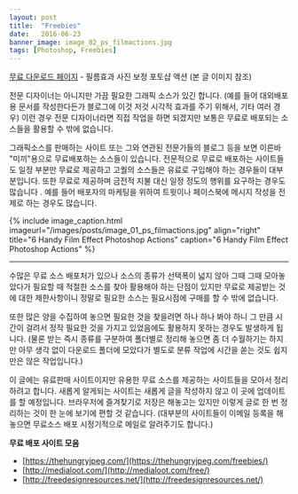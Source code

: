 ```yaml
---
layout: post
title:  "Freebies"
date:   2016-06-23
banner_image: image_02_ps_filmactions.jpg
tags: [Photoshop, Freebies]
---
```

 [무료 다운로드 페이지](http://designinstruct.com/free-resources/freebie-6-handy-film-effect-photoshop-actions/) - 필름효과 사진 보정 포토샵 액션 (본 글 이미지 참조)
 
전문 디자이너는 아니지만 가끔 필요한 그래픽 소스가 있긴 합니다. (예를 들어 대외배포용 문서를 작성한다든가 블로그에 이것 저것 시각적 효과를 주기 위해서, 기타 여러 경우) 이런 경우 전문 디자이너라면 직접 작업을 하면 되겠지만 보통은 무료로 배포되는 소스들을 활용할 수 밖에 없습니다.

그래픽소스를 판매하는 사이트 또는 그와 연관된 전문가들의 블로그 등을 보면 이른바 "미끼"용으로 무료배포하는 소스들이 있습니다.
전문적으로 무료로 배포하는 사이트들도 일정 부분만 무료로 제공하고 고퀄의 소스들은 유료로 구입해야 하는 경우들이 대부분입니다. 또한 무료로 제공하며 금전적 지불 대신  일정 정도의 행위를 요구하는 경우도 많습니다 . 예를 들어 배포자의 마케팅을 위하여 트윗이나 페이스북에 메시지 작성을 전제로 하는 경우도 많습니다.

<!--more-->

{% include image_caption.html imageurl="/images/posts/image_01_ps_filmactions.jpg" align="right" title="6 Handy Film Effect Photoshop Actions" caption="6 Handy Film Effect Photoshop Actions" %}

<hr />

수많은 무료 소스 배포처가 있으나 소스의 종류가 선택폭이 넓지 않아 그때 그때 모아놓았다가 필요할 때 적절한 소스를 찾아 활용해야 하는 단점이 있지만 무료로 제공받는 것에 대한 제한사항이니 정말로 필요한 소스는 필요시점에 구매를 할 수 밖에 없습니다.

또한 많은 양을 수집하여 놓으면 필요한 것을 찾을려면 하나 하나 봐야 하니 그 만큼 시간이 걸려서 정작 필요한 것을 가지고 있었음에도 활용하지 못하는 경우도 발생하게 됩니다. (물론 받는 즉시 종류를 구분하여 폴더별로 정리해 놓으면 좀 더 수월하기는 하지만 아무 생각 없이 다운로드 폴더에 모았다가 별도로 분류 작업에 시간을 쏟는 것도 쉽지만은 않은 작업입니다.)

이 글에는 유료판매 사이트이지만 유용한 무료 소스를 제공하는 사이트들을 모아서 정리하려고 합니다. 새롭게 알게되는 사이트는 새롭게 글을 작성하지 않고 이 곳에 업데이트를 할 예정입니다. 브라우저에 즐겨찾기로 저장은 해놓고는 있지만 이렇게 글로 한 번 정리하는 것이 한 눈에 보기에 편할 것 같습니다. (대부분의 사이트들이 이메일 등록을 해놓으면 무료소스 배포 시정기적으로 메일로 알려주기도 합니다.)

**무료 배포 사이트 모음**

+ [https://thehungryjpeg.com/](https://thehungryjpeg.com/freebies/)
+ [http://medialoot.com/](http://medialoot.com/free/)
+ [http://freedesignresources.net/](http://freedesignresources.net/)
